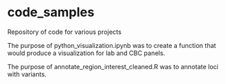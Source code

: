 # code_samples
Repository of code for various projects

The purpose of python_visualization.ipynb was to create a function that would produce a visualization for lab and CBC panels.

The purpose of annotate_region_interest_cleaned.R was to annotate loci with variants.  
